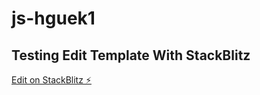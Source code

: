 # js-hguek1

## Testing Edit Template With StackBlitz
[Edit on StackBlitz ⚡️](https://stackblitz.com/edit/js-hguek1)
